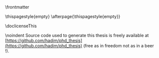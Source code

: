 \frontmatter

\thispagestyle{empty}
\afterpage{\thispagestyle{empty}}

\doclicenseThis

\noindent
Source code used to generate this thesis is freely available at [https://github.com/hadim/phd_thesis](https://github.com/hadim/phd_thesis) (free as in freedom not as in a beer !).
